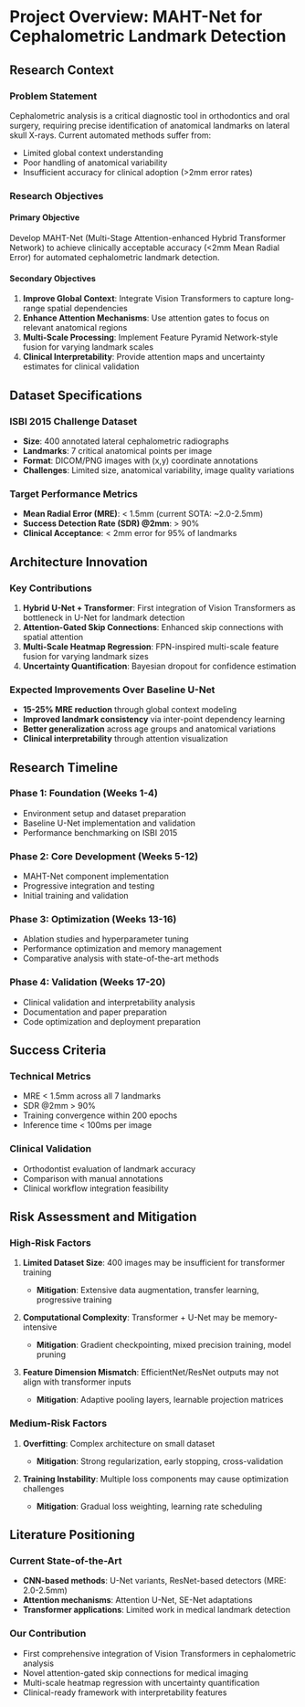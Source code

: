 # Project Overview: MAHT-Net for Cephalometric Landmark Detection

## Research Context

### Problem Statement
Cephalometric analysis is a critical diagnostic tool in orthodontics and oral surgery, requiring precise identification of anatomical landmarks on lateral skull X-rays. Current automated methods suffer from:
- Limited global context understanding
- Poor handling of anatomical variability
- Insufficient accuracy for clinical adoption (>2mm error rates)

### Research Objectives

#### Primary Objective
Develop MAHT-Net (Multi-Stage Attention-enhanced Hybrid Transformer Network) to achieve clinically acceptable accuracy (<2mm Mean Radial Error) for automated cephalometric landmark detection.

#### Secondary Objectives
1. **Improve Global Context**: Integrate Vision Transformers to capture long-range spatial dependencies
2. **Enhance Attention Mechanisms**: Use attention gates to focus on relevant anatomical regions
3. **Multi-Scale Processing**: Implement Feature Pyramid Network-style fusion for varying landmark scales
4. **Clinical Interpretability**: Provide attention maps and uncertainty estimates for clinical validation

## Dataset Specifications

### ISBI 2015 Challenge Dataset
- **Size**: 400 annotated lateral cephalometric radiographs
- **Landmarks**: 7 critical anatomical points per image
- **Format**: DICOM/PNG images with (x,y) coordinate annotations
- **Challenges**: Limited size, anatomical variability, image quality variations

### Target Performance Metrics
- **Mean Radial Error (MRE)**: < 1.5mm (current SOTA: ~2.0-2.5mm)
- **Success Detection Rate (SDR) @2mm**: > 90%
- **Clinical Acceptance**: < 2mm error for 95% of landmarks

## Architecture Innovation

### Key Contributions
1. **Hybrid U-Net + Transformer**: First integration of Vision Transformers as bottleneck in U-Net for landmark detection
2. **Attention-Gated Skip Connections**: Enhanced skip connections with spatial attention
3. **Multi-Scale Heatmap Regression**: FPN-inspired multi-scale feature fusion for varying landmark sizes
4. **Uncertainty Quantification**: Bayesian dropout for confidence estimation

### Expected Improvements Over Baseline U-Net
- **15-25% MRE reduction** through global context modeling
- **Improved landmark consistency** via inter-point dependency learning
- **Better generalization** across age groups and anatomical variations
- **Clinical interpretability** through attention visualization

## Research Timeline

### Phase 1: Foundation (Weeks 1-4)
- Environment setup and dataset preparation
- Baseline U-Net implementation and validation
- Performance benchmarking on ISBI 2015

### Phase 2: Core Development (Weeks 5-12)
- MAHT-Net component implementation
- Progressive integration and testing
- Initial training and validation

### Phase 3: Optimization (Weeks 13-16)
- Ablation studies and hyperparameter tuning
- Performance optimization and memory management
- Comparative analysis with state-of-the-art methods

### Phase 4: Validation (Weeks 17-20)
- Clinical validation and interpretability analysis
- Documentation and paper preparation
- Code optimization and deployment preparation

## Success Criteria

### Technical Metrics
- MRE < 1.5mm across all 7 landmarks
- SDR @2mm > 90%
- Training convergence within 200 epochs
- Inference time < 100ms per image

### Clinical Validation
- Orthodontist evaluation of landmark accuracy
- Comparison with manual annotations
- Clinical workflow integration feasibility

## Risk Assessment and Mitigation

### High-Risk Factors
1. **Limited Dataset Size**: 400 images may be insufficient for transformer training
   - **Mitigation**: Extensive data augmentation, transfer learning, progressive training

2. **Computational Complexity**: Transformer + U-Net may be memory-intensive
   - **Mitigation**: Gradient checkpointing, mixed precision training, model pruning

3. **Feature Dimension Mismatch**: EfficientNet/ResNet outputs may not align with transformer inputs
   - **Mitigation**: Adaptive pooling layers, learnable projection matrices

### Medium-Risk Factors
1. **Overfitting**: Complex architecture on small dataset
   - **Mitigation**: Strong regularization, early stopping, cross-validation

2. **Training Instability**: Multiple loss components may cause optimization challenges
   - **Mitigation**: Gradual loss weighting, learning rate scheduling

## Literature Positioning

### Current State-of-the-Art
- **CNN-based methods**: U-Net variants, ResNet-based detectors (MRE: 2.0-2.5mm)
- **Attention mechanisms**: Attention U-Net, SE-Net adaptations
- **Transformer applications**: Limited work in medical landmark detection

### Our Contribution
- First comprehensive integration of Vision Transformers in cephalometric analysis
- Novel attention-gated skip connections for medical imaging
- Multi-scale heatmap regression with uncertainty quantification
- Clinical-ready framework with interpretability features
